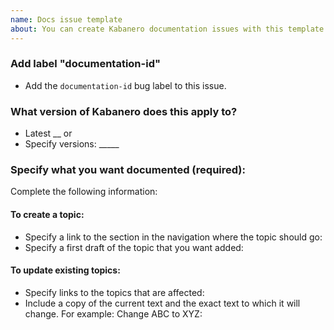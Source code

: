 ```yaml
---
name: Docs issue template
about: You can create Kabanero documentation issues with this template.
---
```


### Add label "documentation-id"
- Add the `documentation-id` bug label to this issue.

### What version of Kabanero does this apply to?
- Latest __
  or
- Specify versions: _____

### Specify what you want documented (required):
Complete the following information:

#### To create a topic:
- Specify a link to the section in the navigation where the topic should go:
- Specify a first draft of the topic that you want added:

#### To update existing topics:
- Specify links to the topics that are affected:
- Include a copy of the current text and the exact text to which it will change. For example: Change ABC to XYZ:

